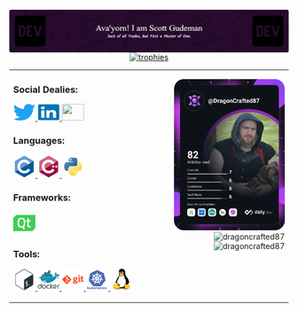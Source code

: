 <p>
    <a href="https://leviarista.github.io/github-profile-header-generator/">
        <img
            align="left"
            src="./header.png"
        />
    </a>
</p>

<p align="center">
    <a href="https://github.com/ryo-ma/github-profile-trophy">
        <img
            src="https://github-profile-trophy.vercel.app/?username=dragoncrafted87&theme=dracula&column=-1&no-frame=true&margin-w=15&margin-h=15&rank=-C,-B"
            alt="trophies"
        />
    </a>
</p>

<table><tr style="border: none;"><td valign="top" width="50%" style="border: none;">
    <h3>Social Dealies:</h3>
    <p>
        <a href="https://twitter.com/dragoncrafted87">
            <img
                src="https://raw.githubusercontent.com/devicons/devicon/master/icons/twitter/twitter-original.svg"
                height="30"
                width="40"
            />
        </a>
        <a href="https://linkedin.com/in/scott-gudeman">
            <img
                src="https://raw.githubusercontent.com/devicons/devicon/master/icons/linkedin/linkedin-original.svg"
                height="30"
                width="40"
            />
        </a>
        <a href="https://stackoverflow.com/users/6027454">
            <img
                src="https://raw.githubusercontent.com/StackExchange/Stacks-Icons/production/src/Icon/LogoGlyph.svg"
                height="30"
                width="40"
            />
        </a>
    </p>
    <h3>Languages:</h3>
    <p>
        <a href="https://www.cprogramming.com/">
            <img
                src="https://raw.githubusercontent.com/devicons/devicon/master/icons/c/c-original.svg"
                alt="c"
                width="40"
                height="40"
            />
        </a>
        <a href="https://www.cplusplus.com/">
            <img
                src="https://raw.githubusercontent.com/devicons/devicon/master/icons/cplusplus/cplusplus-original.svg"
                alt="cplusplus"
                width="40"
                height="40"
            />
        </a>
        <a href="https://www.python.org">
            <img
                src="https://raw.githubusercontent.com/devicons/devicon/master/icons/python/python-original.svg"
                alt="python"
                width="40"
                height="40"
            />
        </a>
    </p>
    <h3>Frameworks:</h3>
    <p>
        <a href="https://www.qt.io/">
            <img
                src="https://raw.githubusercontent.com/devicons/devicon/master/icons/qt/qt-original.svg"
                alt="qt"
                width="40"
                height="40"
            />
        </a>
    </p>
    <h3>Tools:</h3>
    <p>
        <a href="https://www.gnu.org/software/bash/">
            <img
                src="https://raw.githubusercontent.com/devicons/devicon/master/icons/bash/bash-original.svg"
                alt="bash"
                width="40"
                height="40"
            />
        </a>
        <a href="https://www.docker.com/">
            <img
                src="https://raw.githubusercontent.com/devicons/devicon/master/icons/docker/docker-original-wordmark.svg"
                alt="docker"
                width="40"
                height="40"
            />
        </a>
        <a href="https://git-scm.com/">
            <img
                src="https://raw.githubusercontent.com/devicons/devicon/master/icons/git/git-plain-wordmark.svg"
                alt="git"
                width="40"
                height="40"
            />
        </a>
        <a href="https://kubernetes.io">
            <img
                src="https://raw.githubusercontent.com/devicons/devicon/master/icons/kubernetes/kubernetes-plain-wordmark.svg"
                alt="kubernetes"
                width="40"
                height="40"
            />
        </a>
        <a href="https://www.linux.org/">
            <img
                src="https://raw.githubusercontent.com/devicons/devicon/master/icons/linux/linux-original.svg"
                alt="linux"
                width="40"
                height="40"
            />
        </a>
    </p>
</td>
<td valign="top" width="50%" style="border: none;">
    <p align="right">
        <a href="https://app.daily.dev/DailyDevTips">
            <img
                src="./devcard.svg"
                width="200"
                alt="Dev Card"
            />
        </a>
        <img
            src="https://github-readme-stats.vercel.app/api/top-langs?username=dragoncrafted87&show_icons=true&locale=en&layout=compact&hide=lua&langs_count=8&theme=dracula"
            alt="dragoncrafted87"
        />
        <img
            src="https://github-readme-stats.vercel.app/api?username=dragoncrafted87&show_icons=true&locale=en&theme=dracula&custom_title=Github%20Stats&count_private=true"
            alt="dragoncrafted87"
        />
    </p>
</td></tr></table>
